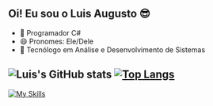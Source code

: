 ## Oi! Eu sou o Luis Augusto 😎

- 🌱 Programador C#
- 😄 Pronomes: Ele/Dele
- 📘 Tecnólogo em Análise e Desenvolvimento de Sistemas
##
## ![Luis's GitHub stats](https://github-readme-stats.vercel.app/api?username=luisaugusto2004&show_icons=true&theme=radical)  [![Top Langs](https://github-readme-stats.vercel.app/api/top-langs/?username=luisaugusto2004&layout=donut&theme=radical)](https://github.com/anuraghazra/github-readme-stats)

[![My Skills](https://skillicons.dev/icons?i=cs,unity,mysql)](https://skillicons.dev)




